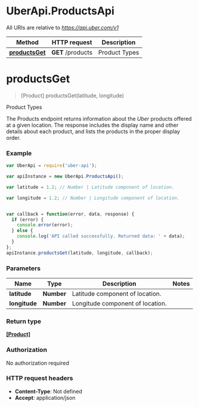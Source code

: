 # UberApi.ProductsApi

All URIs are relative to *https://api.uber.com/v1*

Method | HTTP request | Description
------------- | ------------- | -------------
[**productsGet**](ProductsApi.md#productsGet) | **GET** /products | Product Types


<a name="productsGet"></a>
# **productsGet**
> [Product] productsGet(latitude, longitude)

Product Types

The Products endpoint returns information about the *Uber* products offered at a given location. The response includes the display name and other details about each product, and lists the products in the proper display order. 

### Example
```javascript
var UberApi = require('uber-api');

var apiInstance = new UberApi.ProductsApi();

var latitude = 1.2; // Number | Latitude component of location.

var longitude = 1.2; // Number | Longitude component of location.


var callback = function(error, data, response) {
  if (error) {
    console.error(error);
  } else {
    console.log('API called successfully. Returned data: ' + data);
  }
};
apiInstance.productsGet(latitude, longitude, callback);
```

### Parameters

Name | Type | Description  | Notes
------------- | ------------- | ------------- | -------------
 **latitude** | **Number**| Latitude component of location. | 
 **longitude** | **Number**| Longitude component of location. | 

### Return type

[**[Product]**](Product.md)

### Authorization

No authorization required

### HTTP request headers

 - **Content-Type**: Not defined
 - **Accept**: application/json

